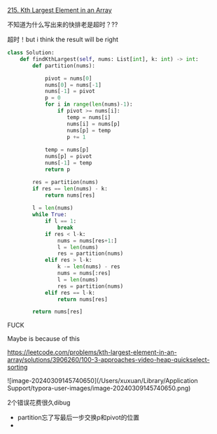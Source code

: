[215. Kth Largest Element in an Array](https://leetcode.com/problems/kth-largest-element-in-an-array/)

不知道为什么写出来的快排老是超时？??

超时！but i think the result will be right

```py
class Solution:
    def findKthLargest(self, nums: List[int], k: int) -> int:
        def partition(nums):

            pivot = nums[0]
            nums[0] = nums[-1]
            nums[-1] = pivot
            p = 0
            for i in range(len(nums)-1):
                if pivot >= nums[i]:
                   temp = nums[i]
                   nums[i] = nums[p]
                   nums[p] = temp
                   p += 1
                   
            temp = nums[p]
            nums[p] = pivot
            nums[-1] = temp
            return p

        res = partition(nums)
        if res == len(nums) - k:
            return nums[res]
        
        l = len(nums)
        while True:
            if l == 1:
                break
            if res < l-k:
                nums = nums[res+1:]
                l = len(nums)
                res = partition(nums)
            elif res > l-k:
                k -= len(nums) - res
                nums = nums[:res]
                l = len(nums)
                res = partition(nums)
            elif res == l-k:
                return nums[res]

        return nums[res]
```

FUCK

Maybe is because of this

https://leetcode.com/problems/kth-largest-element-in-an-array/solutions/3906260/100-3-approaches-video-heap-quickselect-sorting

![image-20240309145740650](/Users/xuxuan/Library/Application Support/typora-user-images/image-20240309145740650.png)

2个错误花费很久dibug

+ partition忘了写最后一步交换p和pivot的位置
+ 